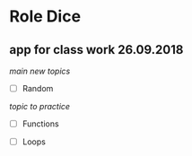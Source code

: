 # Role Dice

## app for class work 26.09.2018

*main new topics*
- [ ] Random

*topic to practice*
- [ ] Functions
- [ ] Loops

